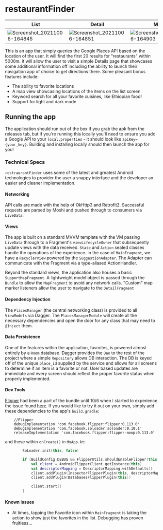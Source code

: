 # restaurantFinder

|List|Detail|Map|
|---|---|---|
|![Screenshot_20211006-164845](https://user-images.githubusercontent.com/10715645/136288530-c5df123d-0f00-410a-92a4-9b1df38aa87a.png)|![Screenshot_20211006-164851](https://user-images.githubusercontent.com/10715645/136288525-e45584f3-0030-4643-b78d-8a0fe7f7dd52.png)|![Screenshot_20211006-164903](https://user-images.githubusercontent.com/10715645/136288518-965ebbc6-abca-45c7-9714-755d1886fbe4.png)|

This is an app that simply queries the Google Places API based on the location of the user. It will find the first 20 results for "restaurants" within 5000m. It will allow the user to visit a simple Details page that showcases some additional information off including the ability to launch their navigation app of choice to get directions there. Some pleasant bonus features include:
* The ability to favorite locations
* A map view showcasing locations of the items on the list screen
* Keyword search for all your favorite cuisines, like Ethiopian food!
* Support for light and dark mode

## Running the app
The application should run out of the box if you grab the apk from the releases tab, but if you're running this locally you'll need to ensure you add a Google API to your `local.properties` - it should look like `apiKey={your_key}`. Building and installing locally should then launch the app for you!

### Technical Specs
`restraurantFinder` uses some of the latest and greatest Android technologies to provider the user a snappy interface and the developer an easier and cleaner implementation.

#### Networking
API calls are made with the help of OkHttp3 and Retrofit2. Successful requests are parsed by Moshi and pushed through to consumers via `LiveData`.

#### Views
The app is built on a standard MVVM template with the VM passing `LiveData` through to a Fragment's `viewLifecycleOwner` that subsequently update views with the data received. `State` and `Action` sealed classes handle the operations of the experience. In the case of `MainFragment`, we have a `RecyclerView` powered by the `SuggestionAdapter`. The Adapter can communicate with the Fragment via a type-aliased ActionHandler.

Beyond the standard views, the application also houses a basic `SupportMapFragment`. A lightweight model object is passed through the `Bundle` to allow the `MapFragment` to avoid any network calls. "Custom" map marker listeners allow the user to navigate to the `DetailFragment`

#### Dependency Injection
The `PlacesManager` (the central networking class) is provided to all `ViewModels` via Dagger. The `PlacesManagerModule` will create all the necessary dependencies and open the door for any class that may need to `@Inject` them.

#### Data Persistence
One of the features within the application, favorites, is powered almost entirely by a `Room` database. Dagger provides the `Dao` to the rest of the project where a simple `Repository` allows DB interaction. The DB is keyed off of the unique `place_id` supplied by the service and allows for all screens to determine if an item is a favorite or not. User based updates are immediate and every screen should reflect the proper favorite status when properly implemented.

#### Dev Tools
[Flipper](https://github.com/facebook/flipper) had been a part of the bundle until 10/6 when I started to experience the issue found [here](https://github.com/facebook/flipper/issues/2213). If you would like to try it out on your own, simply add these dependencies to the app's `build.gradle`:
```
    //Flipper
    debugImplementation 'com.facebook.flipper:flipper:0.113.0'
    debugImplementation 'com.facebook.soloader:soloader:0.10.1'
    releaseImplementation 'com.facebook.flipper:flipper-noop:0.113.0'
```

and these within `onCreate()` in `MyApp.kt`: 
```kotlin
        SoLoader.init(this, false)

        if (BuildConfig.DEBUG && FlipperUtils.shouldEnableFlipper(this)) {
            val client = AndroidFlipperClient.getInstance(this)
            val descriptorMapping = DescriptorMapping.withDefaults()
            client.addPlugin(InspectorFlipperPlugin(this, descriptorMapping))
            client.addPlugin(DatabasesFlipperPlugin(this))

            client.start()
        }
```

#### Known Issues
* At times, tapping the Favorite icon within `MainFragment` is taking the action to show just the favorites in the list. Debugging has proven fruitless...
